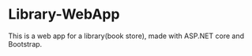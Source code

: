 # Library-WebApp
This is a web app for a library(book store), made with ASP.NET core and Bootstrap.

